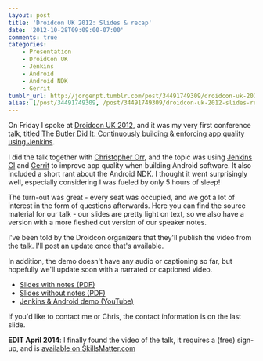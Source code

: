 ```yaml
---
layout: post
title: 'Droidcon UK 2012: Slides & recap'
date: '2012-10-28T09:09:00-07:00'
comments: true
categories:
    - Presentation
    - DroidCon UK
    - Jenkins
    - Android
    - Android NDK
    - Gerrit
tumblr_url: http://jorgenpt.tumblr.com/post/34491749309/droidcon-uk-2012-slides-recap
alias: [/post/34491749309, /post/34491749309/droidcon-uk-2012-slides-recap]
---
```


On Friday I spoke at [Droidcon UK 2012](http://uk.droidcon.com), and it was my very first conference talk, titled [The Butler Did It: Continuously building & enforcing app quality using Jenkins](http://uk.droidcon.com/2012/sessions/the-butler-did-it-continuously-building-enforcing-app-quality-using-jenkins/).

I did the talk together with [Christopher Orr](http://chris.orr.me.uk/+), and the topic was using [Jenkins CI](http://jenkins-ci.org/) and [Gerrit](http://code.google.com/p/gerrit/) to improve app quality when building Android software. It also included a short rant about the Android NDK. I thought it went surprisingly well, especially considering I was fueled by only 5 hours of sleep!

The turn-out was great - every seat was occupied, and we got a lot of interest in the form of questions afterwards. Here you can find the source material for our talk - our slides are pretty light on text, so we also have a version with a more fleshed out version of our speaker notes.

I've been told by the Droidcon organizers that they'll publish the video from the talk. I'll post an update once that's available.

In addition, the demo doesn't have any audio or captioning so far, but hopefully we'll update soon with a narrated or captioned video.

* [Slides with notes (PDF)](https://dl.dropbox.com/u/987046/Presentations/droidcon_slides_with_notes.pdf)
* [Slides without notes (PDF)](https://dl.dropbox.com/u/987046/Presentations/droidcon_slides.pdf)
* [Jenkins & Android demo (YouTube)](http://youtu.be/E3ZHBD1Med8)

If you'd like to contact me or Chris, the contact information is on the last slide.

**EDIT April 2014**: I finally found the video of the talk, it requires a (free) sign-up, and is [available on SkillsMatter.com](https://skillsmatter.com/skillscasts/3729-the-butler-did-it-continuously-building-enforcing-app-quality-using-jenkins)

